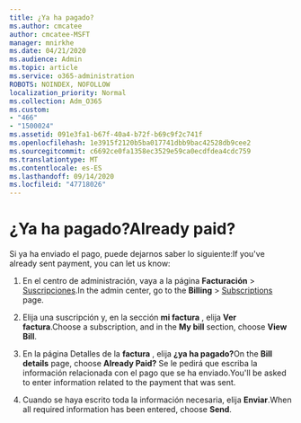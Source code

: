 ```yaml
---
title: ¿Ya ha pagado?
ms.author: cmcatee
author: cmcatee-MSFT
manager: mnirkhe
ms.date: 04/21/2020
ms.audience: Admin
ms.topic: article
ms.service: o365-administration
ROBOTS: NOINDEX, NOFOLLOW
localization_priority: Normal
ms.collection: Adm_O365
ms.custom:
- "466"
- "1500024"
ms.assetid: 091e3fa1-b67f-40a4-b72f-b69c9f2c741f
ms.openlocfilehash: 1e3915f2120b5ba017741dbb9bac42528db9cee2
ms.sourcegitcommit: c6692ce0fa1358ec3529e59ca0ecdfdea4cdc759
ms.translationtype: MT
ms.contentlocale: es-ES
ms.lasthandoff: 09/14/2020
ms.locfileid: "47718026"
---
```

# <a name="already-paid"></a><span data-ttu-id="4bcba-102">¿Ya ha pagado?</span><span class="sxs-lookup"><span data-stu-id="4bcba-102">Already paid?</span></span>

<span data-ttu-id="4bcba-103">Si ya ha enviado el pago, puede dejarnos saber lo siguiente:</span><span class="sxs-lookup"><span data-stu-id="4bcba-103">If you've already sent payment, you can let us know:</span></span>
  
1. <span data-ttu-id="4bcba-104">En el centro de administración, vaya a la página **Facturación** \> [Suscripciones](https://go.microsoft.com/fwlink/p/?linkid=842054).</span><span class="sxs-lookup"><span data-stu-id="4bcba-104">In the admin center, go to the **Billing** \> [Subscriptions](https://go.microsoft.com/fwlink/p/?linkid=842054) page.</span></span>

2. <span data-ttu-id="4bcba-105">Elija una suscripción y, en la sección **mi factura** , elija **Ver factura**.</span><span class="sxs-lookup"><span data-stu-id="4bcba-105">Choose a subscription, and in the **My bill** section, choose **View Bill**.</span></span>

3. <span data-ttu-id="4bcba-106">En la página Detalles de la **factura** , elija **¿ya ha pagado?**</span><span class="sxs-lookup"><span data-stu-id="4bcba-106">On the **Bill details** page, choose **Already Paid?**</span></span> <span data-ttu-id="4bcba-107">Se le pedirá que escriba la información relacionada con el pago que se ha enviado.</span><span class="sxs-lookup"><span data-stu-id="4bcba-107">You'll be asked to enter information related to the payment that was sent.</span></span>

4. <span data-ttu-id="4bcba-108">Cuando se haya escrito toda la información necesaria, elija **Enviar**.</span><span class="sxs-lookup"><span data-stu-id="4bcba-108">When all required information has been entered, choose **Send**.</span></span>